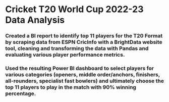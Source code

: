 # Cricket T20 World Cup 2022-23 Data Analysis
### Created a BI report to identify top 11 players for the T20 Format by scraping data from ESPN CricInfo with a BrightData website tool, cleaning and transforming the data with Pandas and evaluating various player performance metrics.
### Used the resulting Power BI dashboard to select players for various categories (openers, middle order/anchors, finishers, all-rounders, specialist fast bowlers) and ultimately choose the top 11 players to play in the match with 90% winning percentage.
